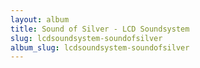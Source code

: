 ```yaml
---
layout: album
title: Sound of Silver - LCD Soundsystem
slug: lcdsoundsystem-soundofsilver
album_slug: lcdsoundsystem-soundofsilver
---
```

